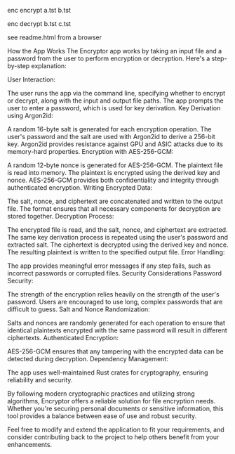 enc encrypt a.tst b.tst

enc decrypt b.tst c.tst

see readme.html from a browser


How the App Works
The Encryptor app works by taking an input file and a password from the user to perform encryption or decryption. Here's a step-by-step explanation:

User Interaction:

The user runs the app via the command line, specifying whether to encrypt or decrypt, along with the input and output file paths.
The app prompts the user to enter a password, which is used for key derivation.
Key Derivation using Argon2id:

A random 16-byte salt is generated for each encryption operation.
The user's password and the salt are used with Argon2id to derive a 256-bit key.
Argon2id provides resistance against GPU and ASIC attacks due to its memory-hard properties.
Encryption with AES-256-GCM:

A random 12-byte nonce is generated for AES-256-GCM.
The plaintext file is read into memory.
The plaintext is encrypted using the derived key and nonce.
AES-256-GCM provides both confidentiality and integrity through authenticated encryption.
Writing Encrypted Data:

The salt, nonce, and ciphertext are concatenated and written to the output file.
The format ensures that all necessary components for decryption are stored together.
Decryption Process:

The encrypted file is read, and the salt, nonce, and ciphertext are extracted.
The same key derivation process is repeated using the user's password and extracted salt.
The ciphertext is decrypted using the derived key and nonce.
The resulting plaintext is written to the specified output file.
Error Handling:

The app provides meaningful error messages if any step fails, such as incorrect passwords or corrupted files.
Security Considerations
Password Security:

The strength of the encryption relies heavily on the strength of the user's password.
Users are encouraged to use long, complex passwords that are difficult to guess.
Salt and Nonce Randomization:

Salts and nonces are randomly generated for each operation to ensure that identical plaintexts encrypted with the same password will result in different ciphertexts.
Authenticated Encryption:

AES-256-GCM ensures that any tampering with the encrypted data can be detected during decryption.
Dependency Management:

The app uses well-maintained Rust crates for cryptography, ensuring reliability and security.

By following modern cryptographic practices and utilizing strong algorithms, Encryptor offers a reliable solution for file encryption needs. Whether you're securing personal documents or sensitive information, this tool provides a balance between ease of use and robust security.

Feel free to modify and extend the application to fit your requirements, and consider contributing back to the project to help others benefit from your enhancements.
